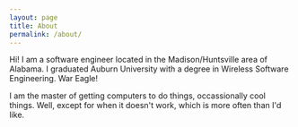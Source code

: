 ```yaml
---
layout: page
title: About
permalink: /about/
---
```


Hi! I am a software engineer located in the Madison/Huntsville area of Alabama. I graduated Auburn University with a degree in Wireless Software Engineering. War Eagle!

I am the master of getting computers to do things, occassionally cool things. Well, except for when it doesn't work, which is more often than I'd like.